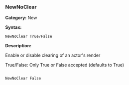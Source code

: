 ### NewNoClear

**Category:**
New

**Syntax:**

```scorpionengine
NewNoClear True/False
```

**Description:**

Enable or disable clearing of an actor's render

True/False: Only True or False accepted (defaults to True)

```scorpionengine

NewNoClear False

```
